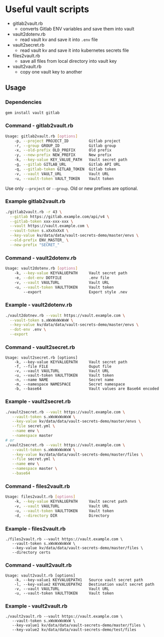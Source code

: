 # Useful vault scripts

* gitlab2vault.rb
  * converts Gitlab ENV variables and save them into vault
* vault2dotenv.rb
  * read vault kv and save it into `.env` file
* vault2secret.rb
  * read vault kv and save it into kubernetes secrets file
* files2vault.rb
  * save all files from local directory into vault key
* vault2vault.rb
  * copy one vault key to another

## Usage

### Dependencies

```bash
gem install vault gitlab
```

### Command - gitlab2vault.rb

```bash
Usage: gitlab2vault.rb [options]
    -p, --project PROJECT_ID         Gitlab project
    -r, --group GROUP_ID             Gitlab group
    -x, --old-prefix OLD_PREFIX      Old prefix
    -y, --new-prefix NEW_PREFIX      New prefix
    -k, --key-value KEY_VALUE_PATH   Vault secret path
    -g, --gitlab GITLAB_URL          Gitlab API URL
    -q, --gitlab-token GITLAB_TOKEN  Gitlab token
    -v, --vault VAULT_URL            Vault URL
    -u, --vault-token VAULT_TOKEN    Vault token
```

Use only `--project` or `--group`. Old or new prefixes are optional.

### Example gitlab2vault.rb

```bash
./gitlab2vault.rb -r 43 \
  --gitlab https://gitlab.example.com/api/v4 \
  --gitlab-token xxx-xxx-xxx \
  --vault https://vault.example.com \
  --vault-token s.xXxXxXxX \
  --key-value kv/data/data/vault-secrets-demo/master/envs \
  --old-prefix ENV_MASTER_ \
  --new-prefix "SECRET_"
```

### Command - vault2dotenv.rb

```bash
Usage: vault2dotenv.rb [options]
    -k, --key-value KEYVALUEPATH     Vault secret path
    -e, --dot-env DOTFILE            .env file
    -v, --vault VAULTURL             Vault URL
    -u, --vault-token VAULTTOKEN     Vault token
        --export                     Export style .nev
```

### Example - vault2dotenv.rb

```bash
./vault2dotnev.rb --vault https://vault.example.com \
  --vault-token s.xWxWxWxWxW \
  --key-value kv/data/data/vault-secrets-demo/master/envs \
  --dot-env .env \
  --export
```

### Command - vault2secret.rb

```
Usage: vault2secret.rb [options]
    -k, --key-value KEYVALUEPATH     Vault secret path
    -f, --file FILE                  Ouput file
    -v, --vault VAULTURL             Vault URL
    -u, --vault-token VAULTTOKEN     Vault token
    -n, --name NAME                  Secret name
    -m, --namespace NAMESPACE        Secret namespace
    -b, --base64                     Vault values are Base64 encoded
```

### Example - vault2secret.rb

```bash
./vault2secret.rb --vault https://vault.example.com \
   --vault-token s.xWxWxWxWxW \
   --key-value kv/data/data/vault-secrets-demo/master/envs \
   --file secret.yml \
   --name env \
   --namespace master
# or 
./vault2secret.rb --vault https://vault.example.com \
   --vault-token s.xWxWxWxWxW \
   --key-value kv/data/data/vault-secrets-demo/master/files \
   --file secret.yml \
   --name env \
   --namespace master \
   --base64
```

### Command - files2vault.rb

```bash
Usage: files2vault.rb [options]
    -k, --key-value KEYVALUEPATH     Vault secret path
    -v, --vault VAULTURL             Vault URL
    -u, --vault-token VAULTTOKEN     Vault token
    -d, --directory DIR              Directory
```

### Example - files2vault.rb

```
./files2vault.rb --vault https://vault.example.com \
   --vault-token s.xWxWxWxWxW \
   --key-value kv/data/data/vault-secrets-demo/master/files \
   --directory certs
```

### Command - vault2vault.rb

```
Usage: vault2vault.rb [options]
    -k, --key-value1 KEYVALUEPATH1   Source vault secret path
    -l, --key-value2 KEYVALUEPATH2   Destination vault secret path
    -v, --vault VAULTURL             Vault URL
    -u, --vault-token VAULTTOKEN     Vault token
```

### Example - vault2vault.rb

```
./vault2vault.rb --vault https://vault.example.com \
   --vault-token s.xWxWxWxWxW \
   --key-value1 kv/data/data/vault-secrets-demo/master/files \
   --key-value2 kv/data/data/vault-secrets-demo/test/files
```
